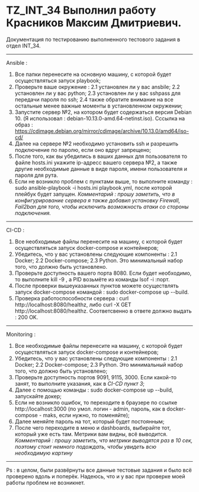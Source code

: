 # TZ_INT_34 Выполнил работу Красников Максим Дмитриевич.
Документация по тестированию выполненного тестового задания в отдел INT_34.
________________________________________________________________________________________________________________________
Ansible :
1) Все папки перенесите на основную машину, с которой будет осуществляться запуск playbook;
2) Проверьте ваше окружение :
   2.1 установлен ли у вас ansbile;
   2.2 установлен ли у вас python;
   2.3 установлен ли у вас sshpass для передачи пароля по ssh;
   2.4 также обратите внимание на все остальные менее важные моменты в установленном окружении;
3) Запустите сервер №2, на котором будет содержаться версия Debian 10. (Я использовал : debian-10.13.0-amd.64-netinst.iso). Сссылка на образ : https://cdimage.debian.org/mirror/cdimage/archive/10.13.0/amd64/iso-cd/
4) Далее на сервере №2 необходимо установить ssh и разрешить подключение по паролю, если оно вдруг запрещено;
5) После того, как вы убедились в ваших данных для пользователя то файле hosts.ini укажите ip-адресс вашего сервера №2, а также другие необходимые данные в виде пароля, имени пользователя и пароля для рута.
6) Если не возникло проблем с пунктами выше, то выполните команду : sudo ansible-playbook -i hosts.ini playbook.yml, после которой плейбук будет запущен.
*Комментарий : прошу заметить, что в конфигурирование сервера я также добавил установку Firewall, Fail2ban для того, чтобы исключить возможность атаки со стороны подключения.*
__________________________________________________________________________________________________________________________
CI-CD :
1) Все необходимые файлы перенесите на машину, с которой будет осуществляться запуск docker-compose и контейнеров;
2) Убедитесь, что у вас установлены следующие компоненты :
   2.1 Docker;
   2.2 Docker-compose;
   2.3 Python.
Это минимальный набор того, что должно быть установлено.
3) Проверьте доступность вашего порта 8080. Если будет необходимо, то выполните kill -9 <PID>, а PID возьмёте из команды lsof -i :порт.
4) После проверки вышеуказанных пунктов можете осуществлять запуск docker-compose командой : sudo docker-compose up --build.
5) Проверка работоспособности сервера : curl http://localhost:8080/healthz, либо curl -X GET http://localhost:8080/healthz. Соответсвенно в ответе должно выдать : 200 OK.
___________________________________________________________________________________________________________________________
Monitoring :
1) Все необходимые файлы перенесите на машину, с которой будет осуществляться запуск docker-compose и контейнеров;
2) Убедитесь, что у вас установлены следующие компоненты :
   2.1 Docker;
   2.2 Docker-compose;
   2.3 Python.
Это минимальный набор того, что должно быть установлено;
3) Проверьте доступность портов 9091, 9115, 3000. Если какой-то занят, то выполните указания, как в *CI-CD пункт 3*;
4) Далее с помощью команды : sudo docker-compose up --build, запускайте докер;
5) Если не возникло ошибок, то переходите в браузере по ссылке http://localhost:3000 (по умол. логин - admin, пароль, как в docker-compose - maks, если нужно, то поменяйте);
6) Далее меняйте пароль на тот, который будет постоянным;
7) После чего переходите в меню и dashboards, выбирайте тот, который уже есть там. Метрики вам видны, всё выводится.
*Комментарий : прошу заметить, что метрики выводятся раз в 10 сек, поэтому стоит немного подождать, чтобы увидеть всю необходимую картину*
____________________________________________________________________________________________________________________________
Ps : в целом, были развёрнуты все данные тестовые задания и было всё проверено вдоль и поперёк. Надеюсь, что и у вас при проверке моей работы проблем не возникнет.
